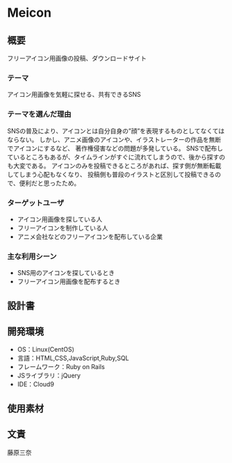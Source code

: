 # Meicon

## 概要
フリーアイコン用画像の投稿、ダウンロードサイト

### テーマ
アイコン用画像を気軽に探せる、共有できるSNS

### テーマを選んだ理由
SNSの普及により、アイコンとは自分自身の”顔”を表現するものとしてなくてはならない。
しかし、アニメ画像のアイコンや、イラストレーターの作品を無断でアイコンにするなど、
著作権侵害などの問題が多発している。
SNSで配布しているところもあるが、タイムラインがすぐに流れてしまうので、後から探すのも大変である。
アイコンのみを投稿できるところがあれば、探す側が無断転載してしまう心配もなくなり、
投稿側も普段のイラストと区別して投稿できるので、便利だと思ったため。

### ターゲットユーザ
- アイコン用画像を探している人
- フリーアイコンを制作している人
- アニメ会社などのフリーアイコンを配布している企業

### 主な利用シーン
- SNS用のアイコンを探しているとき
- フリーアイコン用画像を配布するとき

## 設計書

## 開発環境
- OS：Linux(CentOS)
- 言語：HTML,CSS,JavaScript,Ruby,SQL
- フレームワーク：Ruby on Rails
- JSライブラリ：jQuery
- IDE：Cloud9

## 使用素材

## 文責
藤原三奈